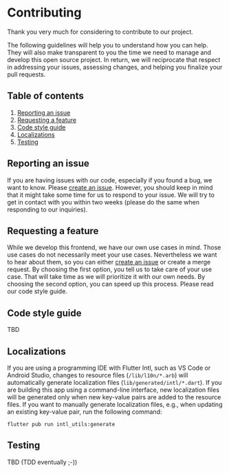 # Contributing

Thank you very much for considering to contribute to our project.

The following guidelines will help you to understand how you can help. They will also make transparent to you the time we need to manage and develop this open source project. In return, we will reciprocate that respect in addressing your issues, assessing changes, and helping you finalize your pull requests.

## Table of contents

1. [Reporting an issue](#reporting-an-issue)
1. [Requesting a feature](#requesting-a-feature)
1. [Code style guide](#code-style-guide)
1. [Localizations](#localizations)
1. [Testing](#testing)

## Reporting an issue

If you are having issues with our code, especially if you found a bug, we want to know. Please [create an issue](https://github.com/devolo/Cockpit-open-frontend/issues). However, you should keep in mind that it might take some time for us to respond to your issue. We will try to get in contact with you within two weeks (please do the same when responding to our inquiries).

## Requesting a feature

While we develop this frontend, we have our own use cases in mind. Those use cases do not necessarily meet your use cases. Nevertheless we want to hear about them, so you can either [create an issue](https://github.com/devolo/Cockpit-open-frontend/issues) or create a merge request. By choosing the first option, you tell us to take care of your use case. That will take time as we will prioritize it with our own needs. By choosing the second option, you can speed up this process. Please read our code style guide.

## Code style guide

TBD 

## Localizations
If you are using a programming IDE with Flutter Intl, such as VS Code or Android Studio, changes to resource files (`/lib/l10n/*.arb`) will automatically generate localization files (`lib/generated/intl/*.dart`).
If you are building this app using a command-line interface, new localization files will be generated only when new key-value pairs are added to the resource files. If you want to manually generate localization files, e.g., when updating an existing key-value pair, run the following command:
```
flutter pub run intl_utils:generate
```

## Testing

TBD (TDD eventually ;-))
